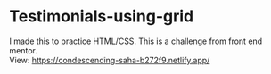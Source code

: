 # Testimonials-using-grid
I made this to practice HTML/CSS. This is a challenge from front end mentor.
<br>
View: https://condescending-saha-b272f9.netlify.app/
